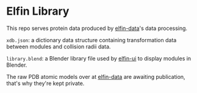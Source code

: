 # Elfin Library

This repo serves protein data produced by [elfin-data](https://github.com/joy13975/elfin-data)'s data processing. 

```xdb.json```: a dictionary data structure containing transformation data between modules and collision radii data.

```library.blend```: a Blender library file used by [elfin-ui](https://github.com/joy13975/elfin-ui) to display modules in Blender.

The raw PDB atomic models over at [elfin-data](https://github.com/joy13975/elfin-data) are awaiting publication, that's why they're kept private.